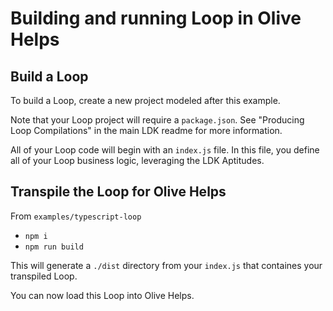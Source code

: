# Building and running Loop in Olive Helps

## Build a Loop
To build a Loop, create a new project modeled after this example.

Note that your Loop project will require a `package.json`. See "Producing Loop Compilations" in the main LDK readme for more information.

All of your Loop code will begin with an `index.js` file. In this file, you define all of your Loop business logic, leveraging the LDK Aptitudes.

## Transpile the Loop for Olive Helps
From `examples/typescript-loop`
- `npm i`
- `npm run build`

This will generate a `./dist` directory from your `index.js` that containes your transpiled Loop.

You can now load this Loop into Olive Helps.